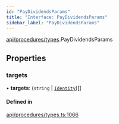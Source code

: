 ```yaml
---
id: "PayDividendsParams"
title: "Interface: PayDividendsParams"
sidebar_label: "PayDividendsParams"
---
```


[api/procedures/types](../../../../../modules/API/Procedures/Types/Types.md).PayDividendsParams

## Properties

### targets

• **targets**: (`string` \| [`Identity`](../../../../../classes/API/Entities/Identity/Identity.md))[]

#### Defined in

[api/procedures/types.ts:1066](https://github.com/PolymeshAssociation/polymesh-sdk/blob/720afb69c/src/api/procedures/types.ts#L1066)
